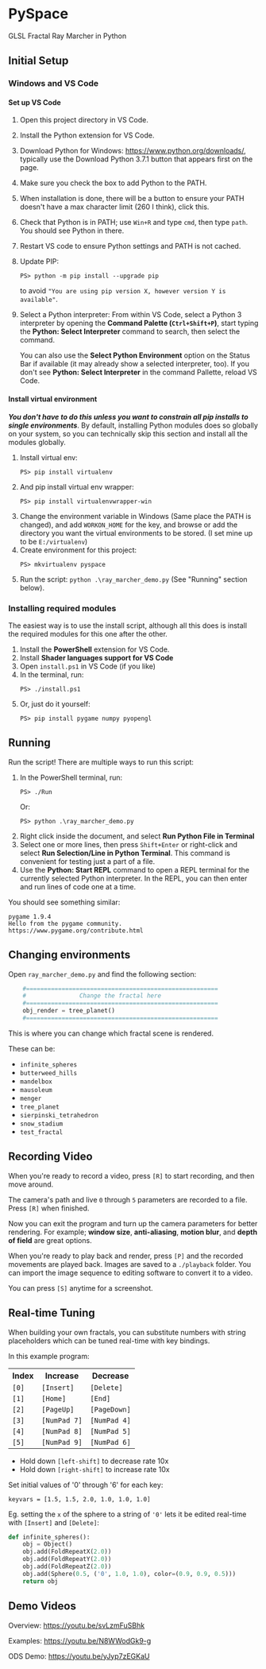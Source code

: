 # PySpace
GLSL Fractal Ray Marcher in Python

## Initial Setup

### Windows and VS Code

#### Set up VS Code
1. Open this project directory in VS Code.
1. Install the Python extension for VS Code.
1. Download Python for Windows: https://www.python.org/downloads/, typically use the Download Python 3.7.1 button that appears first on the page.
1. Make sure you check the box to add Python to the PATH.
1. When installation is done, there will be a button to ensure your PATH doesn't have a max character limit (260 I think), click this.
1. Check that Python is in PATH; use `Win+R` and type `cmd`, then type `path`. You should see Python in there.
1. Restart VS code to ensure Python settings and PATH is not cached.
1. Update PIP: 
    ```
    PS> python -m pip install --upgrade pip
    ``` 
    to avoid `"You are using pip version X, however version Y is available"`.
1. Select a Python interpreter: From within VS Code, select a Python 3 interpreter by opening the **Command Palette (`Ctrl+Shift+P`)**, start typing the **Python: Select Interpreter** command to search, then select the command. 
    
    You can also use the **Select Python Environment** option on the Status Bar if available (it may already show a selected interpreter, too). If you don't see **Python: Select Interpreter** in the command Pallette, reload VS Code.

#### Install virtual environment
***You don't have to do this unless you want to constrain all pip installs to
single environments***. By default, installing Python modules does so globally
on your system, so you can technically skip this section and install all the
modules globally.
1. Install virtual env: 
    ```
    PS> pip install virtualenv
    ```
1. And pip install virtual env wrapper:
    ```
    PS> pip install virtualenvwrapper-win
    ```
1. Change the environment variable in Windows (Same place the PATH is changed),
    and add `WORKON_HOME` for the key, and browse or add the directory you want the virtual environments to be stored. (I set mine up to be `E:/virtualenv`)
1. Create environment for this project:
    ```
    PS> mkvirtualenv pyspace
    ```
1. Run the script: `python .\ray_marcher_demo.py` (See "Running" section below).

### Installing required modules
The easiest way is to use the install script, although all this does is install the required modules for this one after the other.

1. Install the **PowerShell** extension for VS Code.
1. Install **Shader languages support for VS Code**
1. Open `install.ps1` in VS Code (if you like)
1. In the terminal, run:
    ```
    PS> ./install.ps1
    ```
1. Or, just do it yourself:
    ```
    PS> pip install pygame numpy pyopengl
    ```

## Running

Run the script! There are multiple ways to run this script:
1. In the PowerShell terminal, run:
    ```
    PS> ./Run
    ```
    Or:
    ```
    PS> python .\ray_marcher_demo.py
    ```
1. Right click inside the document, and select **Run Python File in Terminal**
1. Select one or more lines, then press `Shift+Enter` or right-click and select **Run Selection/Line in Python Terminal**. This command is convenient for testing just a part of a file.
1. Use the **Python: Start REPL** command to open a REPL terminal for the currently selected Python interpreter. In the REPL, you can then enter and run lines of code one at a time.

You should see something similar:
```
pygame 1.9.4
Hello from the pygame community. https://www.pygame.org/contribute.html
```

## Changing environments

Open `ray_marcher_demo.py` and find the following section:
```py
	#======================================================
	#               Change the fractal here
	#======================================================
	obj_render = tree_planet()
	#======================================================
```

This is where you can change which fractal scene is rendered.

These can be:
- `infinite_spheres`
- `butterweed_hills`
- `mandelbox`
- `mausoleum`
- `menger`
- `tree_planet`
- `sierpinski_tetrahedron`
- `snow_stadium`
- `test_fractal`

## Recording Video
When you're ready to record a video, press `[R]` to start recording,
and then move around.  

The camera's path and live `0` through `5` parameters are recorded to a file.
Press `[R]` when finished.

Now you can exit the program and turn up the camera parameters for better
rendering. For example; **window size**, **anti-aliasing**, **motion blur**,
and **depth of field** are great options.

When you're ready to play back and render, press `[P]` and the recorded
movements are played back. Images are saved to a `./playback` folder.
You can import the image sequence to editing software to convert it to a video.

You can press `[S]` anytime for a screenshot.

## Real-time Tuning
When building your own fractals, you can substitute numbers with string
placeholders which can be tuned real-time with key bindings.

In this example program:

<table>
    <tr>
        <th>Index</th>
        <th>Increase</th>
        <th>Decrease</th>
    </tr>
    <tr>
        <td><code>[0]</code></td>
        <td><code>[Insert]</code></td>
        <td><code>[Delete]</code></td>
    </tr>
    <tr>
        <td><code>[1]</code></td>
        <td><code>[Home]</code></td>
        <td><code>[End]</code></td>
    </tr>
    <tr>
        <td><code>[2]</code></td>
        <td><code>[PageUp]</code></td>
        <td><code>[PageDown]</code></td>
    </tr>
    <tr>
        <td><code>[3]</code></td>
        <td><code>[NumPad 7]</code></td>
        <td><code>[NumPad 4]</code></td>
    </tr>
    <tr>
        <td><code>[4]</code></td>
        <td><code>[NumPad 8]</code></td>
        <td><code>[NumPad 5]</code></td>
    </tr>
    <tr>
        <td><code>[5]</code></td>
        <td><code>[NumPad 9]</code></td>
        <td><code>[NumPad 6]</code></td>
    </tr>
</table>

- Hold down `[left-shift]` to decrease rate 10x
- Hold down `[right-shift]` to increase rate 10x 

Set initial values of '0' through '6' for each key: 
```
keyvars = [1.5, 1.5, 2.0, 1.0, 1.0, 1.0]
```

Eg. setting the `x` of the sphere to a string of `'0'` lets it be edited real-time with `[Insert]` and `[Delete]`:
```py
def infinite_spheres():
    obj = Object()
    obj.add(FoldRepeatX(2.0))
    obj.add(FoldRepeatY(2.0))
    obj.add(FoldRepeatZ(2.0))
    obj.add(Sphere(0.5, ('0', 1.0, 1.0), color=(0.9, 0.9, 0.5)))
    return obj
```

## Demo Videos
Overview: https://youtu.be/svLzmFuSBhk

Examples: https://youtu.be/N8WWodGk9-g

ODS Demo: https://youtu.be/yJyp7zEGKaU
